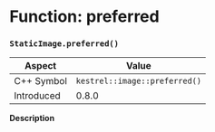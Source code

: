 
# Function: preferred
### `StaticImage.preferred()`

| Aspect | Value |
| --- | --- |
| C++ Symbol | `kestrel::image::preferred()` |
| Introduced | 0.8.0 |

**Description**


